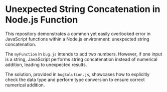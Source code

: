 # Unexpected String Concatenation in Node.js Function

This repository demonstrates a common yet easily overlooked error in JavaScript functions within a Node.js environment: unexpected string concatenation. 

The `myFunction` in `bug.js` intends to add two numbers. However, if one input is a string, JavaScript performs string concatenation instead of numerical addition, leading to unexpected results.

The solution, provided in `bugSolution.js`, showcases how to explicitly check the data type and perform type conversion to ensure correct numerical addition.